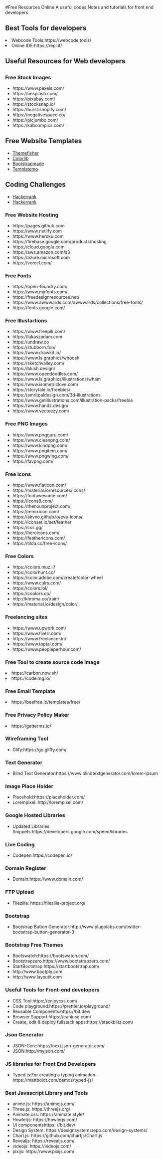 #Free Resources Online
A useful codes,Notes and tutorials for front end developers
<h2>Best Tools for developers</h2>
<li>Webcode Tools:https://webcode.tools/</li>
<li>Online IDE:https://repl.it/</li>

<h2>Useful Resources for Web developers<h2>
 
 <h3>Free Stock Images</h3>
 <ul>
  <li>https://www.pexels.com/</li>
  <li>https://unsplash.com/</li>
  <li>https://pixabay.com/</li>
  <li>https://stocksnap.io/</li>
  <li>https://burst.shopify.com/</li>
  <li>https://negativespace.co/</li>
  <li>https://picjumbo.com/</li>
  <li>https://kaboompics.com/</li>

  </ul>
 
  ## Free Website Templates

- [Themefisher](https://themefisher.com/)
- [Colorlib](https://colorlib.com/)
- [Bootstrapmade](https://bootstrapmade.com/)
- [Templatemo]( https://templatemo.com/)
 
 
 ## Coding Challenges
 - [Hackerrank](https://www.hackerrank.com/)
 - [Hackerrank](https://www.hackerrank.com/)


 

 

 <h3>Free Website Hosting</h3>
 <ul>
  <li>https://pages.github.com</li>
  <li>https://www.netlify.com</li>
  <li>https://www.heroku.com</li>
  <li>https://firebase.google.com/products/hosting</li>
  <li>https://cloud.google.com</li>
  <li>https://aws.amazon.com/s3</li>
  <li>https://azure.microsoft.com</li>
 <li>https://vercel.com/</li>
  </ul>

 <h3>Free Fonts</h3>
 <ul>
  <li>https://open-foundry.com/</li>
  <li>https://www.myfonts.com/</li>
  <li>https://freedesignresources.net/</li>
  <li>https://www.awwwards.com/awwwards/collections/free-fonts/</li>
  <li>https://fonts.google.com/</li>
  </ul>
 <h3>Free Illustartions</h3>
 <ul>
 <li>https://www.freepik.com/</li>
 <li>https://lukaszadam.com</li>
 <li>https://undraw.co</li>
 <li>https://stubborn.fun/</li>
 <li>https://www.drawkit.io/</li>
 <li>https://www.ls.graphics/whoosh</li>
 <li>https://sketchvalley.com/</li>
 <li>https://blush.design/</li>
 <li>https://www.opendoodles.com/</li>
 <li>https://www.ls.graphics/illustrations/wham</li>
 <li>https://www.isometriclove.com/</li>
 <li>https://storytale.io/freebies/</li>
 <li>https://amritpaldesign.com/3d-illustrations</li>
 <li>https://www.getillustrations.com/illustration-packs/freebie</li>
 <li>https://www.handz.design/</li>
 <li>https://www.vecteezy.com/</li>
 
 </ul>
 
  <h3>Free PNG Images</h3>
 <ul>
  <li>https://www.pngguru.com/</li>
  <li>https://www.cleanpng.com/</li>
  <li>https://www.kindpng.com/</li>
  <li>https://www.pngitem.com/</li>
  <li>https://www.pngwing.com/</li>
   <li>https://favpng.com/</li>
  </ul>
  
  <h3>Free Icons</h3>
 <ul>
  <li>https://www.flaticon.com/</li>
  <li>https://material.io/resources/icons/</li>
  <li>https://fontawesome.com/</li>
  <li>https://icons8.com/</li>
  <li>https://thenounproject.com/</li>
  <li>https://remixicon.com/</li>
  <li>https://akveo.github.io/eva-icons/</li>
  <li>https://iconset.io/set/feather</li>
  <li>https://css.gg/</li>
  <li>https://heroicons.com/</li>
  <li>https://feathericons.com/</li>
  <li>https://tilda.cc/free-icons/</li>
  </ul>
    <h3>Free Colors</h3>
 <ul>
  <li>https://colors.muz.li/</li>
  <li>https://colorhunt.co/</li>
  <li>https://color.adobe.com/create/color-wheel</li>
  <li>https://www.culrs.com/</li>
  <li>https://colors.lol/</li>
  <li>https://coolors.co/</li>
  <li>http://khroma.co/train/</li>
  <li>https://material.io/design/color/</li>
  </ul>
 
 <h3>Freelancing sites</h3>
 <ul>
  <li>https://www.upwork.com/</li>
  <li>https://www.fiverr.com/</li>
  <li>https://www.freelancer.in/</li>
  <li>https://www.toptal.com/</li>
  <li>https://www.peopleperhour.com/</li>
 
  </ul>
 

  
  <h3>Free Tool to create source code image</h3>
  <li>https://carbon.now.sh/</li>
  <li>https://codeimg.io/</li>
  
  <h3>Free Email Template</h3>
  <li>https://beefree.io/templates/free/</li>
  
  <h3>Free Privacy Policy Maker</h3>
  <li>https://getterms.io/</li>
  
  
 <h3>Wireframing Tool</h3>
 <ul>
   <li>Glify:https://go.gliffy.com/</li>
 </ul>
   <h3>Text Generator</h3>
 <ul>
   <li>Blind Text Generator:https://www.blindtextgenerator.com/lorem-ipsum</li>
 </ul>
  <h3>Image Place Holder</h3>
  <ul>
   <li>Placehold:https://placeholder.com/</li>
   <li>Lorempixel: http://lorempixel.com/</li>
  </ul>
  <h3>Google Hosted Libraries</h3>
  <ul>
  <li>Updated Libraries Snippets:https://developers.google.com/speed/libraries</li>
  </ul>
  <h3>Live Coding</h3>
  <ul>
   <li>Codepen:https://codepen.io/</li>
  </ul>
  <h3>Domain Register</h3>
  <ul>
   <li>Domain:https://www.domain.com/</li>
  </ul>
  <h3>FTP Upload</h3>
  <ul>
   <li>Filezilla: https://filezilla-project.org/</li>
  </ul>
  <h3>Bootstrap</h3>
   <ul>
    <li>
     Bootstrap Button Generator:http://www.plugolabs.com/twitter-bootstrap-button-generator-3
    </li> 
   </ul>
   <h3>Bootstrap Free Themes</h3>
   <ul>
    <li>Bootswatch:https://bootswatch.com/</li>
    <li>Bootstrapzero:https://www.bootstrapzero.com/</li>
    <li>StartBootstrap:https://startbootstrap.com/</li>
    <li>http://www.bootply.com</li>
    <li>http://www.layoutit.com</li>
  </ul>
   <h3>Useful Tools for Front-end developers </h3>
    <ul>
    <li>CSS Tool:https://enjoycss.com/</li>
     <li>Code playground:https://prettier.io/playground/</li>
     <li>Reusable Components:https://bit.dev/</li>
     <li>Browser Support:https://caniuse.com/</li>
     <li>Create, edit & deploy fullstack apps:https://stackblitz.com/</li>
    </ul>

   <h3>Json Generator</h3>
   <ul>
    <li>JSON-Gen::https://next.json-generator.com/</li>
    <li>JSON:http://myjson.com/</li>
   </ul>
   <h3>JS libraries for Front End Developers</h3>
   <ul>
    <li>Typed js:For creating a typing animation-
     https://mattboldt.com/demos/typed-js/</li>
   </ul>
   
   <h3>Best Javascript Library and Tools</h3>
   <ul>
     <li>anime.js: https://animejs.com/</li>
     <li>Three.js: https://threejs.org/</li>
     <li>Animate.css: https://animate.style/</li>
     <li>Howlerjs: https://howlerjs.com/</li>
     <li>UI componentshttps: //bit.dev/</li>
     <li>Design System: https://designsystemsrepo.com/design-systems/</li>
     <li>Chart.js: https://github.com/chartjs/Chart.js</li>
     <li>Revealjs: https://revealjs.com/</li>
     <li>videojs: https://videojs.com/</li>
     <li>pixijs: https://www.pixijs.com/</li>
   </ul>

